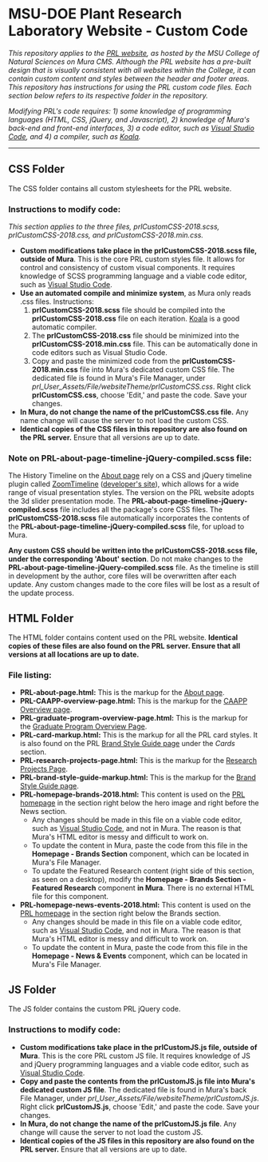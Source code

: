 # MSU-DOE Plant Research Laboratory Website - Custom Code
*This repository applies to the <a href="https://prl.natsci.msu.edu/">PRL website</a>, as hosted by the MSU College of Natural Sciences on Mura CMS. Although the PRL website has a pre-built design that is visually consistent with all websites within the College, it can contain custom content and styles between the header and footer areas. This repository has instructions for using the PRL custom code files. Each section below refers to its respective folder in the repository.*

*Modifying PRL's code requires: 1) some knowledge of programming languages (HTML, CSS, jQuery, and Javascript), 2) knowledge of Mura's back-end and front-end interfaces, 3) a code editor, such as <a href="https://code.visualstudio.com/"> Visual Studio Code</a>, and 4) a compiler, such as <a href="http://koala-app.com/">Koala</a>.*
<hr>

## CSS Folder
The CSS folder contains all custom stylesheets for the PRL website.
### Instructions to modify code:
*This section applies to the three files, prlCustomCSS-2018.scss, prlCustomCSS-2018.css, and prlCustomCSS-2018.min.css.*
 * **Custom modifications take place in the prlCustomCSS-2018.scss file, outside of Mura**. This is the core PRL custom styles file. It allows for control and consistency of custom visual components. It requires knowledge of SCSS programming language and a viable code editor, such as <a href="https://code.visualstudio.com/"> Visual Studio Code</a>.
* **Use an automated compile and minimize system**, as Mura only reads .css files. Instructions:
  1. **prlCustomCSS-2018.scss** file should be compiled into the **prlCustomCSS-2018.css** file on each iteration. <a href="http://koala-app.com/">Koala</a> is a good automatic compiler.
  2. The **prlCustomCSS-2018.css** file should be minimized into the **prlCustomCSS-2018.min.css** file. This can be automatically done in code editors such as Visual Studio Code.
  3. Copy and paste the minimized code from the **prlCustomCSS-2018.min.css** file into Mura's dedicated custom CSS file. The dedicated file is found in Mura's File Manager, under *prl_User_Assets/File/websiteTheme/prlCustomCSS.css*. Right click **prlCustomCSS.css**, choose 'Edit,' and paste the code. Save your changes.
* **In Mura, do not change the name of the prlCustomCSS.css file.** Any name change will cause the server to not load the custom CSS.
* **Identical copies of the CSS files in this repository are also found on the PRL server.** Ensure that all versions are up to date.
### Note on PRL-about-page-timeline-jQuery-compiled.scss file:
The History Timeline on the <a href="https://prl.natsci.msu.edu/about/">About page</a> rely on a CSS and jQuery timeline plugin called <a href="http://preview.codecanyon.net/item/zoomtimeline-css-timeline-pack/full_screen_preview/16918891?_ga=2.76863253.1076320330.1529523907-713049933.1525180595">ZoomTimeline</a> (<a href="http://digitalzoomstudio.net/">developer's site</a>), which allows for a wide range of visual presentation styles. The version on the PRL website adopts the 3d slider presentation mode. The **PRL-about-page-timeline-jQuery-compiled.scss** file includes all the package's core CSS files. The **prlCustomCSS-2018.scss** file automatically incorporates the contents of the **PRL-about-page-timeline-jQuery-compiled.scss** file, for upload to Mura.

**Any custom CSS should be written into the prlCustomCSS-2018.scss file, under the corresponding 'About' section**. Do not make changes to the **PRL-about-page-timeline-jQuery-compiled.scss** file. As the timeline is still in development by the author, core files will be overwritten after each update. Any custom changes made to the core files will be lost as a result of the update process.

## HTML Folder
The HTML folder contains content used on the PRL website. **Identical copies of these files are also found on the PRL server. Ensure that all versions at all locations are up to date.**
### File listing:
* **PRL-about-page.html:** This is the markup for the <a href="https://prl.natsci.msu.edu/about/">About page</a>.
* **PRL-CAAPP-overview-page.html:** This is the markup for the <a href="https://prl.natsci.msu.edu/research-tech/center-for-advanced-algal-and-plant-phenotyping/">CAAPP Overview page</a>.
* **PRL-graduate-program-overview-page.html:** This is the markup for the <a href="https://prl.natsci.msu.edu/graduate-program/graduate-program-overview/">Graduate Program Overview Page</a>.
* **PRL-card-markup.html:** This is the markup for all the PRL card styles. It is also found on the PRL <a href="https://prl.natsci.msu.edu/about/internal-resources/brand-style-guide/">Brand Style Guide page</a> under the *Cards* section.
* **PRL-research-projects-page.html:** This is the markup for the <a href="https://prl.natsci.msu.edu/research-tech/research-projects/">Research Projects Page</a>.
* **PRL-brand-style-guide-markup.html:** This is the markup for the <a href="https://prl.natsci.msu.edu/about/internal-resources/brand-style-guide/">Brand Style Guide page</a>.
* **PRL-homepage-brands-2018.html:** This content is used on the <a href="https://prl.natsci.msu.edu/">PRL homepage</a> in the section right below the hero image and right before the News section.
  * Any changes should be made in this file on a viable code editor, such as <a href="https://code.visualstudio.com/"> Visual Studio Code</a>, and not in Mura. The reason is that Mura's HTML editor is messy and difficult to work on.
  * To update the content in Mura, paste the code from this file in the **Homepage - Brands Section** component, which can be located in Mura's File Manager.
  * To update the Featured Research content (right side of this section, as seen on a desktop), modify the **Homepage - Brands Section - Featured Research** component **in Mura**. There is no external HTML file for this component.
* **PRL-homepage-news-events-2018.html:** This content is used on the <a href="https://prl.natsci.msu.edu/">PRL homepage</a> in the section right below the Brands section.
  * Any changes should be made in this file on a viable code editor, such as <a href="https://code.visualstudio.com/"> Visual Studio Code</a>, and not in Mura. The reason is that Mura's HTML editor is messy and difficult to work on.
  * To update the content in Mura, paste the code from this file in the **Homepage - News & Events** component, which can be located in Mura's File Manager.
 
## JS Folder
The JS folder contains the custom PRL jQuery code. 
### Instructions to modify code:
* **Custom modifications take place in the prlCustomJS.js file,  outside of Mura**. This is the core PRL custom JS file. It requires knowledge of JS and jQuery programming languages and a viable code editor, such as <a href="https://code.visualstudio.com/"> Visual Studio Code</a>.
* **Copy and paste the contents from the prlCustomJS.js file into Mura's dedicated custom JS file**. The dedicated file is found in Mura's back File Manager, under *prl_User_Assets/File/websiteTheme/prlCustomJS.js*. Right click **prlCustomJS.js**, choose 'Edit,' and paste the code. Save your changes.
* **In Mura, do not change the name of the prlCustomJS.js file**. Any change will cause the server to not load the custom JS.
* **Identical copies of the JS files in this repository are also found on the PRL server.** Ensure that all versions are up to date.
